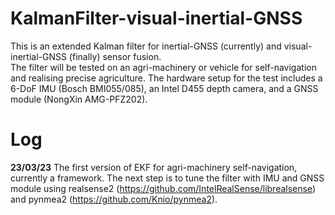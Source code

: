 # KalmanFilter-visual-inertial-GNSS
This is an extended Kalman filter for inertial-GNSS (currently) and visual-inertial-GNSS (finally) sensor fusion.  
The filter will be tested on an agri-machinery or vehicle for self-navigation and realising precise agriculture. 
The hardware setup for the test includes a 6-DoF IMU (Bosch BMI055/085), an Intel D455 depth camera, and a GNSS module (NongXin AMG-PFZ202).


# Log
**23/03/23** The first version of EKF for agri-machinery self-navigation, currently a framework. The next step is to tune the filter with IMU and GNSS module using realsense2 (https://github.com/IntelRealSense/librealsense) and pynmea2 (https://github.com/Knio/pynmea2). 
